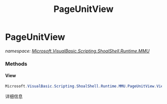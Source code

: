 ﻿---
title: PageUnitView
---

# PageUnitView
_namespace: [Microsoft.VisualBasic.Scripting.ShoalShell.Runtime.MMU](N-Microsoft.VisualBasic.Scripting.ShoalShell.Runtime.MMU.html)_



### Methods

#### View
```csharp
Microsoft.VisualBasic.Scripting.ShoalShell.Runtime.MMU.PageUnitView.View(Microsoft.VisualBasic.Scripting.ShoalShell.Runtime.MMU.IPageUnit)
```
详细信息




